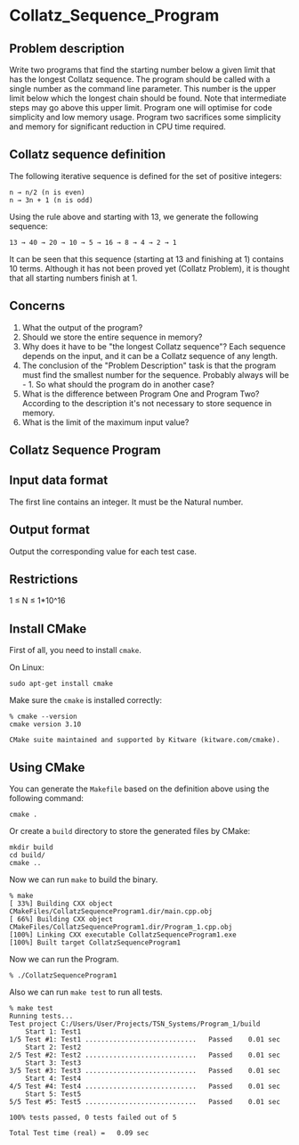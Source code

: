 # Collatz_Sequence_Program

## Problem description
Write two programs that find the starting number below a given limit that has the longest Collatz
sequence. The program should be called with a single number as the command line parameter. This
number is the upper limit below which the longest chain should be found. Note that intermediate
steps may go above this upper limit. Program one will optimise for code simplicity and low
memory usage. Program two sacrifices some simplicity and memory for significant reduction in
CPU time required.

## Collatz sequence definition
The following iterative sequence is defined for the set of positive integers:
```
n → n/2 (n is even)
n → 3n + 1 (n is odd)
```
Using the rule above and starting with 13, we generate the following sequence:
```
13 → 40 → 20 → 10 → 5 → 16 → 8 → 4 → 2 → 1
```
It can be seen that this sequence (starting at 13 and finishing at 1) contains 10 terms. Although it has
not been proved yet (Collatz Problem), it is thought that all starting numbers finish at 1.

## Concerns
1. What the output of the program?
2. Should we store the entire sequence in memory?
3. Why does it have to be "the longest Collatz sequence"? Each sequence depends on the input, and it can be a Collatz sequence of any length.
4. The conclusion of the "Problem Description" task is that the program must find the smallest number for the sequence.
Probably always will be - 1. So what should the program do in another case?
5. What is the difference between Program One and Program Two? According to the description it's not necessary to store sequence in memory.
6. What is the limit of the maximum input value?


## Collatz Sequence Program

## Input data format
The first line contains an integer.
It must be the Natural number.

## Output format
Output the corresponding value for each test case. 

## Restrictions 
1 ≤ N ≤ 1*10^16


## Install CMake

First of all, you need to install `cmake`. 

On Linux:

```
sudo apt-get install cmake
```


Make sure the `cmake` is installed correctly:

```
% cmake --version
cmake version 3.10

CMake suite maintained and supported by Kitware (kitware.com/cmake).
```


## Using CMake

You can generate the `Makefile` based on the definition above using the following command:

```
cmake .
```

Or create a `build` directory to store the generated files by CMake:

```
mkdir build
cd build/
cmake ..
```

Now we can run `make` to build the binary.

```
% make
[ 33%] Building CXX object CMakeFiles/CollatzSequenceProgram1.dir/main.cpp.obj
[ 66%] Building CXX object CMakeFiles/CollatzSequenceProgram1.dir/Program_1.cpp.obj
[100%] Linking CXX executable CollatzSequenceProgram1.exe
[100%] Built target CollatzSequenceProgram1
```


Now we can run the Program.

```
% ./CollatzSequenceProgram1
```


Also we can run `make test` to run all tests.

```
% make test
Running tests...
Test project C:/Users/User/Projects/TSN_Systems/Program_1/build
    Start 1: Test1
1/5 Test #1: Test1 ............................   Passed    0.01 sec
    Start 2: Test2
2/5 Test #2: Test2 ............................   Passed    0.01 sec
    Start 3: Test3
3/5 Test #3: Test3 ............................   Passed    0.01 sec
    Start 4: Test4
4/5 Test #4: Test4 ............................   Passed    0.01 sec
    Start 5: Test5
5/5 Test #5: Test5 ............................   Passed    0.01 sec

100% tests passed, 0 tests failed out of 5

Total Test time (real) =   0.09 sec
```
